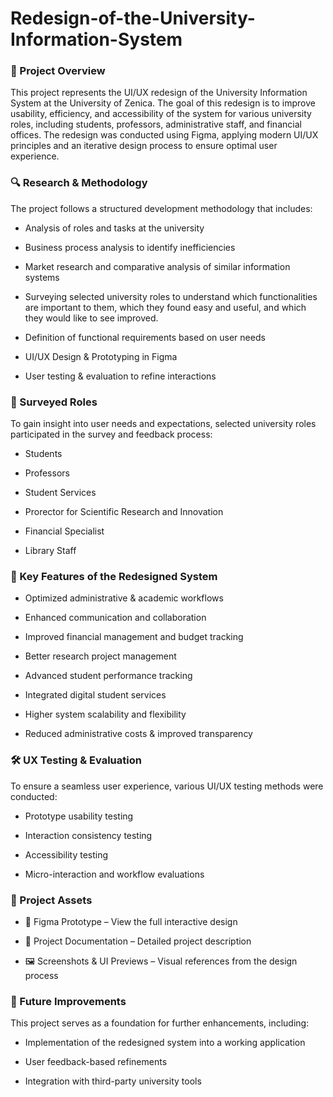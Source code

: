# Redesign-of-the-University-Information-System

### 🎯 Project Overview

This project represents the UI/UX redesign of the University Information System at the University of Zenica. The goal of this redesign is to improve usability, efficiency, and accessibility of the system for various university roles, including students, professors, administrative staff, and financial offices. The redesign was conducted using Figma, applying modern UI/UX principles and an iterative design process to ensure optimal user experience.

### 🔍 Research & Methodology

The project follows a structured development methodology that includes:

- Analysis of roles and tasks at the university

- Business process analysis to identify inefficiencies

- Market research and comparative analysis of similar information systems

- Surveying selected university roles to understand which functionalities are important to them, which they found easy and useful, and which they would like to see improved.

- Definition of functional requirements based on user needs

- UI/UX Design & Prototyping in Figma

- User testing & evaluation to refine interactions


### 🎯 Surveyed Roles

To gain insight into user needs and expectations, selected university roles participated in the survey and feedback process:

- Students

- Professors

- Student Services

- Prorector for Scientific Research and Innovation 

- Financial Specialist

- Library Staff 

### 📌 Key Features of the Redesigned System

- Optimized administrative & academic workflows

- Enhanced communication and collaboration

- Improved financial management and budget tracking

- Better research project management

- Advanced student performance tracking

- Integrated digital student services

- Higher system scalability and flexibility

- Reduced administrative costs & improved transparency


### 🛠 UX Testing & Evaluation

To ensure a seamless user experience, various UI/UX testing methods were conducted:

- Prototype usability testing

- Interaction consistency testing

- Accessibility testing

- Micro-interaction and workflow evaluations

### 📂 Project Assets

- 🔗 Figma Prototype – View the full interactive design

- 📄 Project Documentation – Detailed project description

- 🖼️ Screenshots & UI Previews – Visual references from the design process


### 🚀 Future Improvements

This project serves as a foundation for further enhancements, including:

- Implementation of the redesigned system into a working application

- User feedback-based refinements

- Integration with third-party university tools

